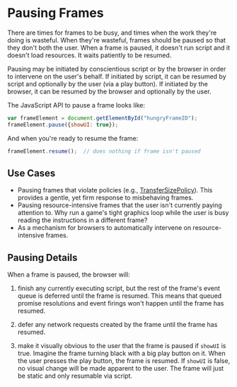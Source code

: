 # Pausing Frames

There are times for frames to be busy, and times when the work they're doing is wasteful. When they're wasteful, frames should be paused so that they don't both the user. When a frame is paused, it doesn't run script and it doesn't load resources. It waits patiently to be resumed. 

Pausing may be initiated by conscientious script or by the browser in order to intervene on the user's behalf. If initiated by script, it can be resumed by script and optionally by the user (via a play button). If initiated by the browser, it can be resumed by the browser and optionally by the user.

The JavaScript API to pause a frame looks like:

```javascript
var frameElement = document.getElementById("hungryFrameID");
frameElement.pause({showUI: true});
```

And when you're ready to resume the frame:
```javascript
frameElement.resume();  // does nothing if frame isn't paused
```

## Use Cases
* Pausing frames that violate policies (e.g., [TransferSizePolicy](https://github.com/WICG/transfer-size)). This provides a gentle, yet firm response to misbehaving frames.
* Pausing resource-intensive frames that the user isn't currently paying attention to. Why run a game's tight graphics loop while the user is busy reading the instructions in a different frame?
* As a mechanism for browsers to automatically intervene on resource-intensive frames.


## Pausing Details
When a frame is paused, the browser will:

1. finish any currently executing script, but the rest of the frame's event queue is deferred until the frame is resumed. This means that queued promise resolutions and event firings won't happen until the frame has resumed.

2. defer any network requests created by the frame until the frame has resumed.

3. make it visually obvious to the user that the frame is paused if `showUI` is true. Imagine the frame turning black with a big play button on it. When the user presses the play button, the frame is resumed. If `showUI` is false, no visual change will be made apparent to the user. The frame will just be static and only resumable via script.


